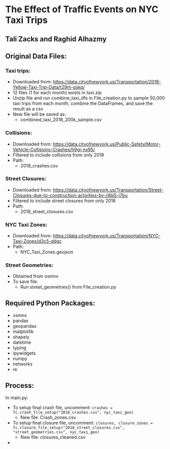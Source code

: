 # The Effect of Traffic Events on NYC Taxi Trips
## Tali Zacks and Raghid Alhazmy

## Original Data Files:
### Taxi trips:
- Downloaded from: 
https://data.cityofnewyork.us/Transportation/2018-Yellow-Taxi-Trip-Data/t29m-gskq/ 
- 12 files (1 for each month) exists in taxi.zip
- Unzip file and run combine_taxi_dfs in File_creation.py to sample 50,000 taxi trips from each month, combine the DataFrames, and save the result as a csv
- New file will be saved as: 
  - combined_taxi_2018_200k_sample.csv

### Collisions:
- Downloaded from:
https://data.cityofnewyork.us/Public-Safety/Motor-Vehicle-Collisions-Crashes/h9gi-nx95/
- Filtered to include collisions from only 2018 
- Path: 
  - 2018_crashes.csv

### Street Closures:
- Downloaded from:
https://data.cityofnewyork.us/Transportation/Street-Closures-due-to-construction-activities-by-/i6b5-j7bu
- Filtered to include street closures from only 2018
- Path:
  - 2018_street_closures.csv

### NYC Taxi Zones:
- Downloaded from:
https://data.cityofnewyork.us/Transportation/NYC-Taxi-Zones/d3c5-ddgc
- Path:
  - NYC_Taxi_Zones.geojson

### Street Geometries:
- Obtained from osmnx
- To save file:
  - Run street_geometries() from File_creation.py

## Required Python Packages:
- osmnx
- pandas
- geopandas
- matplotlib
- shapely
- datetime
- typing
- ipywidgets
- numpy
- networkx
- re

## Process:
In main.py:

- To setup final crash file, uncomment:
```crashes = fc.crash_file_setup("2018_crashes.csv", nyc_taxi_geo)```
  - New file: Crash_zones.csv
- To setup final closure file, uncomment:
```closures, closure_zones = fc.closure_file_setup("2018_street_closures.csv", "street_geometries.csv", nyc_taxi_geo)```
  - New file: closures_cleaned.csv
- 
